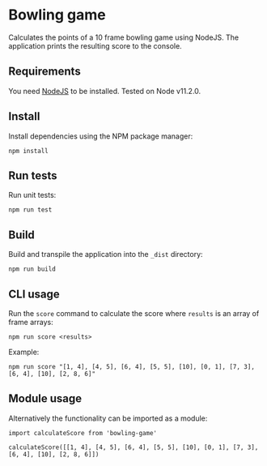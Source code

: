
# Bowling game

Calculates the points of a 10 frame bowling game using NodeJS. The application prints the resulting score to the console.

## Requirements

You need [NodeJS](https://nodejs.org/en/) to be installed. Tested on Node v11.2.0.

## Install

Install dependencies using the NPM package manager:

`npm install`

## Run tests

Run unit tests:

`npm run test`

## Build

Build and transpile the application into the `_dist` directory:

`npm run build`

## CLI usage

Run the `score` command to calculate the score where `results` is an array of frame arrays:

`npm run score <results>`

Example:

`npm run score "[1, 4], [4, 5], [6, 4], [5, 5], [10], [0, 1], [7, 3], [6, 4], [10], [2, 8, 6]"`

## Module usage

Alternatively the functionality can be imported as a module:

```
import calculateScore from 'bowling-game'

calculateScore([[1, 4], [4, 5], [6, 4], [5, 5], [10], [0, 1], [7, 3], [6, 4], [10], [2, 8, 6]])

```
